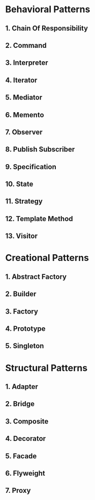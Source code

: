 # Behavioral Patterns
## 1. Chain Of Responsibility
## 2. Command
## 3. Interpreter
## 4. Iterator
## 5. Mediator
## 6. Memento
## 7. Observer
## 8. Publish Subscriber
## 9. Specification
## 10. State
## 11. Strategy
## 12. Template Method
## 13. Visitor

# Creational Patterns
## 1. Abstract Factory
## 2. Builder
## 3. Factory
## 4. Prototype
## 5. Singleton

# Structural Patterns
## 1. Adapter
## 2. Bridge
## 3. Composite
## 4. Decorator
## 5. Facade
## 6. Flyweight
## 7. Proxy